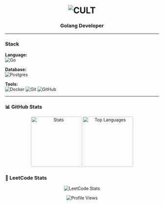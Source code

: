<h1 align="center">
  <img src="https://readme-typing-svg.demolab.com?font=JetBrains+Mono&weight=800&size=52&duration=2000&pause=1000&color=FFFFFF&center=true&vCenter=true&width=180&height=70&lines=CULT" alt="CULT" />
</h1>

<h3 align="center">Golang Developer</h3>

---

### Stack

**Language:**  
![Go](https://img.shields.io/badge/Go-00ADD8?style=flat-square&logo=go&logoColor=white)

**Database:**  
![Postgres](https://img.shields.io/badge/PostgreSQL-4169E1?style=flat-square&logo=postgresql&logoColor=white)

**Tools:**  
![Docker](https://img.shields.io/badge/Docker-2496ED?style=flat-square&logo=docker&logoColor=white)
![Git](https://img.shields.io/badge/Git-F05032?style=flat-square&logo=git&logoColor=white)
![GitHub](https://img.shields.io/badge/GitHub-181717?style=flat-square&logo=github&logoColor=white)

---

### 📊 GitHub Stats

<p align="center">
  <img src="https://github-readme-stats.vercel.app/api?username=markbelaev&show_icons=true&theme=dark&hide_border=true&bg_color=000000&title_color=FFFFFF&icon_color=FFFFFF&text_color=FFFFFF" alt="Stats" height="165"/>
  <img src="https://github-readme-stats.vercel.app/api/top-langs/?username=markbelaev&layout=compact&theme=dark&hide_border=true&bg_color=000000&title_color=FFFFFF&text_color=FFFFFF&langs_count=6" alt="Top Languages" height="165"/>
</p>

### 🧠 LeetCode Stats

<p align="center">
  <img src="https://leetcard.jacoblin.cool/markbelaev?theme=dark&font=JetBrains+Mono&ext=contest" alt="LeetCode Stats" />
</p>

<p align="center">
  <img src="https://komarev.com/ghpvc/?username=markbelaev&style=flat-square&color=lightgrey" alt="Profile Views"/>
</p>

